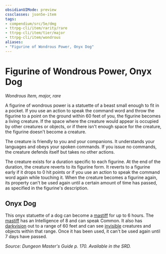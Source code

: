 ```yaml
---
obsidianUIMode: preview
cssclasses: json5e-item
tags:
- compendium/src/5e/dmg
- ttrpg-cli/item/rarity/rare
- ttrpg-cli/item/tier/major
- ttrpg-cli/item/wondrous
aliases: 
- "Figurine of Wondrous Power, Onyx Dog"
---
```

# Figurine of Wondrous Power, Onyx Dog
*Wondrous Item, major, rare*  


A figurine of wondrous power is a statuette of a beast small enough to fit in a pocket. If you use an action to speak the command word and throw the figurine to a point on the ground within 60 feet of you, the figurine becomes a living creature. If the space where the creature would appear is occupied by other creatures or objects, or if there isn't enough space for the creature, the figurine doesn't become a creature.

The creature is friendly to you and your companions. It understands your languages and obeys your spoken commands. If you issue no commands, the creature defends itself but takes no other actions.

The creature exists for a duration specific to each figurine. At the end of the duration, the creature reverts to its figurine form. It reverts to a figurine early if it drops to 0 hit points or if you use an action to speak the command word again while touching it. When the creature becomes a figurine again, its property can't be used again until a certain amount of time has passed, as specified in the figurine's description.

## Onyx Dog

This onyx statuette of a dog can become a [mastiff](/3-Mechanics/CLI/bestiary/beast/mastiff.md) for up to 6 hours. The [mastiff](/3-Mechanics/CLI/bestiary/beast/mastiff.md) has an Intelligence of 8 and can speak Common. It also has [darkvision](/3-Mechanics/CLI/rules/senses.md#darkvision) out to a range of 60 feet and can see [invisible](/3-Mechanics/CLI/rules/conditions.md#invisible) creatures and objects within that range. Once it has been used, it can't be used again until 7 days have passed.

*Source: Dungeon Master's Guide p. 170. Available in the SRD.*